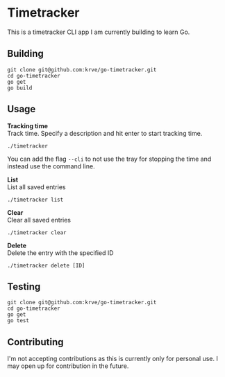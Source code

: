 # Timetracker
This is a timetracker CLI app I am currently building to learn Go.

## Building
```
git clone git@github.com:krve/go-timetracker.git
cd go-timetracker
go get
go build
```

## Usage

**Tracking time**  
Track time. Specify a description and hit enter to start tracking time.
```
./timetracker
```
You can add the flag `--cli` to not use the tray for stopping the time and instead use the command line.

**List**  
List all saved entries
```
./timetracker list
```

**Clear**  
Clear all saved entries
```
./timetracker clear
```

**Delete**  
Delete the entry with the specified ID
```
./timetracker delete [ID]
```

## Testing
```
git clone git@github.com:krve/go-timetracker.git
cd go-timetracker
go get
go test
```

## Contributing
I'm not accepting contributions as this is currently only for personal use. I may open up for contribution in the future.